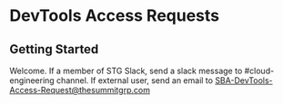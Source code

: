 # DevTools Access Requests

## Getting Started
Welcome. If a member of STG Slack, send a slack message to #cloud-engineering channel.
If external user, send an email to SBA-DevTools-Access-Request@thesummitgrp.com
